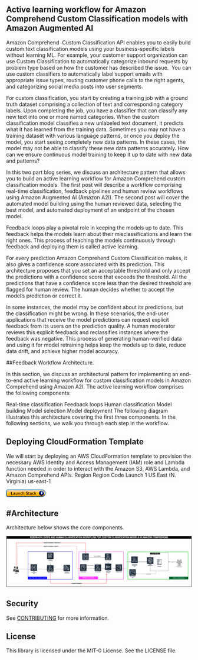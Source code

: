 ## Active learning workflow for Amazon Comprehend Custom Classification models with Amazon Augmented AI
Amazon Comprehend  Custom Classification API enables you to easily build custom text classification models using your business-specific labels without learning ML. For example, your customer support organization can use Custom Classification to automatically categorize inbound requests by problem type based on how the customer has described the issue.  You can use custom classifiers to automatically label support emails with appropriate issue types, routing customer phone calls to the right agents, and categorizing social media posts into user segments.

For custom classification, you start by creating a training job with a ground truth dataset comprising a collection of text and corresponding category labels. Upon completing the job, you have a classifier that can classify any new text into one or more named categories. When the custom classification model classifies a new unlabeled text document, it predicts what it has learned from the training data. Sometimes you may not have a training dataset with various language patterns, or once you deploy the model, you start seeing completely new data patterns. In these cases, the model may not be able to classify these new data patterns accurately. How can we ensure continuous model training to keep it up to date with new data and patterns?

In this two part blog series, we discuss an architecture pattern that allows you to build an active learning workflow for Amazon Comprehend custom classification models. The first post will describe a workflow comprising real-time classification, feedback pipelines and human review workflows using Amazon Augmented AI (Amazon A2I). The second post will cover the automated model building using the human reviewed data, selecting the best model, and automated deployment of an endpoint of the chosen model.

Feedback loops play a pivotal role in keeping the models up to date. This feedback helps the models learn about their misclassifications and learn the right ones. This process of teaching the models continuously through feedback and deploying them is called active learning.

For every prediction Amazon Comprehend Custom Classification makes, it also gives a confidence score associated with its prediction. This architecture proposes that you set an acceptable threshold and only accept the predictions with a confidence score that exceeds the threshold. All the predictions that have a confidence score less than the desired threshold are flagged for human review. The human decides whether to accept the model’s prediction or correct it.

In some instances, the model may be confident about its predictions, but the classification might be wrong. In these scenarios, the end-user applications that receive the model predictions can request explicit feedback from its users on the prediction quality. A human moderator reviews this explicit feedback and reclassifies instances where the feedback was negative. This process of generating human-verified data and using it for model retraining helps keep the models up to date, reduce data drift, and achieve higher model accuracy.

##Feedback Workflow Architecture.

In this section, we discuss an architectural pattern for implementing an end-to-end active learning workflow for custom classification models in Amazon Comprehend using Amazon A2I. The active learning workflow comprises the following components:

Real-time classification
Feedback loops
Human classification
Model building
Model selection
Model deployment
The following diagram illustrates this architecture covering the first three components. In the following sections, we walk you through each step in the workflow.

## Deploying CloudFormation Template

We will start by deploying an AWS CloudFormation template to provision the necessary AWS Identity and Access Management (IAM) role and Lambda function needed in order to interact with the Amazon S3, AWS Lambda, and Amazon Comprehend APIs.
	Region	Region Code	Launch
1	US East 
(N. Virginia)	us-east-1

[![button](launchstack.png)](https://console.aws.amazon.com/cloudformation/home?region=us-east-1#/stacks/create/review?stackName=comprehend-active-learning&templateURL=https://aws-ml-blog.s3.amazonaws.com/artifacts/comprehend-a2i-active-learning/comprehend-active-learning-infra.yml)

#Architecture
-----------

Architecture below shows the core components. 

![](arch.png)

## Security

See [CONTRIBUTING](CONTRIBUTING.md#security-issue-notifications) for more information.

## License

This library is licensed under the MIT-0 License. See the LICENSE file.


